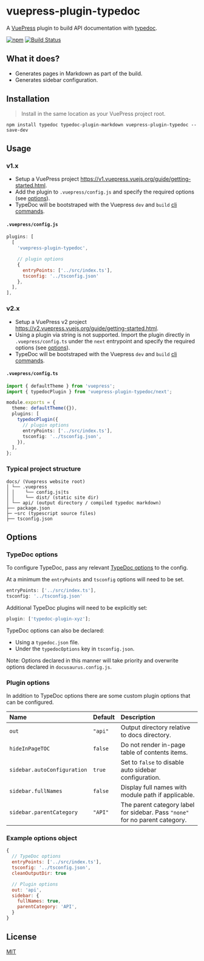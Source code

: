 # vuepress-plugin-typedoc

A [VuePress](https://vuepress.vuejs.org/) plugin to build API documentation with [typedoc](https://github.com/TypeStrong/typedoc).

[![npm](https://img.shields.io/npm/v/vuepress-plugin-typedoc.svg)](https://www.npmjs.com/package/vuepress-plugin-typedoc)
[![Build Status](https://travis-ci.com/tgreyuk/typedoc-plugin-markdown.svg?branch=master)](https://travis-ci.com/tgreyuk/typedoc-plugin-markdown)

## What it does?

- Generates pages in Markdown as part of the build.
- Generates sidebar configuration.

## Installation

> Install in the same location as your VuePress project root.

```shell
npm install typedoc typedoc-plugin-markdown vuepress-plugin-typedoc --save-dev
```

## Usage

### v1.x

- Setup a VuePress project https://v1.vuepress.vuejs.org/guide/getting-started.html.
- Add the plugin to `.vuepress/config.js` and specify the required options (see [options](#options)).
- TypeDoc will be bootstraped with the Vuepress `dev` and `build` [cli commands](https://vuepress.vuejs.org/api/cli.html).

#### `.vuepress/config.js`

```js
plugins: [
  [
    'vuepress-plugin-typedoc',

    // plugin options
    {
      entryPoints: ['../src/index.ts'],
      tsconfig: '../tsconfig.json'
    },
  ],
],
```

### v2.x

- Setup a VuePress v2 project https://v2.vuepress.vuejs.org/guide/getting-started.html.
- Using a plugin via string is not supported. Import the plugin directly in `.vuepress/config.ts` under the `next` entrypoint and specify the required options (see [options](#options)).
- TypeDoc will be bootstraped with the Vuepress `dev` and `build` [cli commands](https://v2.vuepress.vuejs.org/reference/cli.html).

#### `.vuepress/config.ts`

```ts
import { defaultTheme } from 'vuepress';
import { typedocPlugin } from 'vuepress-plugin-typedoc/next';

module.exports = {
  theme: defaultTheme({}),
  plugins: [
    typedocPlugin({
      // plugin options
      entryPoints: ['../src/index.ts'],
      tsconfig: '../tsconfig.json',
    }),
  ],
};
```

### Typical project structure

```
docs/ (Vuepress website root)
│ └── .vuepress
│ │    └── config.js|ts
│ │    └── dist/ (static site dir)
│ └── api/ (output directory / compiled typedoc markdown)
├── package.json
├─ ─src (typescript source files)
├── tsconfig.json
```

## Options

### TypeDoc options

To configure TypeDoc, pass any relevant [TypeDoc options](https://typedoc.org/guides/options/) to the config.

At a minimum the `entryPoints` and `tsconfig` options will need to be set.

```js
entryPoints: ['../src/index.ts'],
tsconfig: '../tsconfig.json'
```

Additional TypeDoc plugins will need to be explicitly set:

```js
plugin: ['typedoc-plugin-xyz'];
```

TypeDoc options can also be declared:

- Using a `typedoc.json` file.
- Under the `typedocOptions` key in `tsconfig.json`.

Note: Options declared in this manner will take priority and overwrite options declared in `docusaurus.config.js`.

### Plugin options

In addition to TypeDoc options there are some custom plugin options that can be configured.

| Name                        | Default | Description                                                                  |
| :-------------------------- | :------ | :--------------------------------------------------------------------------- |
| `out`                       | `"api"` | Output directory relative to docs directory.                                 |
| `hideInPageTOC`             | `false` | Do not render in-page table of contents items.                               |
| `sidebar.autoConfiguration` | `true`  | Set to `false` to disable auto sidebar configuration.                        |
| `sidebar.fullNames`         | `false` | Display full names with module path if applicable.                           |
| `sidebar.parentCategory`    | `"API"` | The parent category label for sidebar. Pass `"none"` for no parent category. |

### Example options object

```js
{
  // TypeDoc options
  entryPoints: ['../src/index.ts'],
  tsconfig: '../tsconfig.json',
  cleanOutputDir: true

  // Plugin options
  out: 'api',
  sidebar: {
    fullNames: true,
    parentCategory: 'API',
  }
}
```

## License

[MIT](https://github.com/tgreyuk/typedoc-plugin-markdown/blob/master/packages/vuepress-plugin-typedoc/LICENSE)
